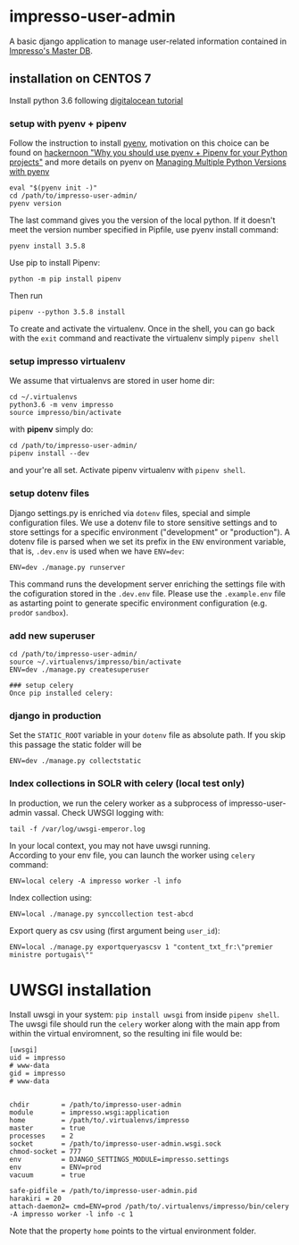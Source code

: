 # impresso-user-admin

A basic django application to manage user-related information contained in [Impresso's Master DB](https://github.com/impresso/impresso-master-db).


## installation on CENTOS 7
Install python 3.6 following [digitalocean tutorial](https://www.digitalocean.com/community/tutorials/how-to-install-python-3-and-set-up-a-local-programming-environment-on-centos-7)

### setup with pyenv + pipenv
Follow the instruction to install [pyenv](https://github.com/pyenv/pyenv), motivation on this choice can be found on [hackernoon "Why you should use pyenv + Pipenv for your Python projects"](https://hackernoon.com/reaching-python-development-nirvana-bb5692adf30c)
and more details on pyenv on [Managing Multiple Python Versions with pyenv](http://akbaribrahim.com/managing-multiple-python-versions-with-pyenv/)

```
eval "$(pyenv init -)"
cd /path/to/impresso-user-admin/
pyenv version
```
The last command gives you the version of the local python. If it doesn't meet the version number specified in Pipfile,
use pyenv install command:
```
pyenv install 3.5.8
```
Use pip to install Pipenv:
```
python -m pip install pipenv
```
Then run
```
pipenv --python 3.5.8 install
```
To create and activate the virtualenv. Once in the shell, you can go back with the `exit` command and reactivate the virtualenv simply `pipenv shell`

### setup impresso virtualenv
We assume that virtualenvs are stored in user home dir:
```
cd ~/.virtualenvs
python3.6 -m venv impresso
source impresso/bin/activate
```
with **pipenv** simply do:
```
cd /path/to/impresso-user-admin/
pipenv install --dev
```
and your're all set. Activate pipenv virtualenv with `pipenv shell`.


### setup dotenv files
Django settings.py is enriched via `dotenv` files, special and simple configuration files.
We use a dotenv file to store sensitive settings and to store settings for a specific environment ("development" or "production"). A dotenv file is parsed when we set its prefix in the `ENV` environment variable, that is, `.dev.env` is used when we have `ENV=dev`:
```
ENV=dev ./manage.py runserver
```
This command runs the development server enriching the settings file with the cofiguration stored in the `.dev.env` file.
Please use the `.example.env` file as astarting point to generate specific environment configuration (e.g. `prod`or `sandbox`).


### add new superuser
```
cd /path/to/impresso-user-admin/
source ~/.virtualenvs/impresso/bin/activate
ENV=dev ./manage.py createsuperuser

### setup celery
Once pip installed celery:

```

### django in production
Set the `STATIC_ROOT` variable in your `dotenv` file as absolute path.
If you skip this passage the static folder will be

```
ENV=dev ./manage.py collectstatic
```


### Index collections in SOLR with celery (local test only)
In production, we run the celery worker as a subprocess of impresso-user-admin vassal.
Check UWSGI logging with:
```
tail -f /var/log/uwsgi-emperor.log
```
In your local context, you may not have uwsgi running.  
According to your env file, you can launch the worker using `celery` command:
```
ENV=local celery -A impresso worker -l info
```

Index collection using:
```
ENV=local ./manage.py synccollection test-abcd
```

Export query as csv using (first argument being `user_id`):
```
ENV=local ./manage.py exportqueryascsv 1 "content_txt_fr:\"premier ministre portugais\""
```

# UWSGI installation

Install uwsgi in your system: `pip install uwsgi` from inside `pipenv shell`.
The uwsgi file should run the `celery` worker along with the main app from within the virtual enviromnent,
so the resulting ini file would be:

```
[uwsgi]
uid = impresso
# www-data
gid = impresso
# www-data


chdir        = /path/to/impresso-user-admin
module       = impresso.wsgi:application
home         = /path/to/.virtualenvs/impresso
master       = true
processes    = 2
socket       = /path/to/impresso-user-admin.wsgi.sock
chmod-socket = 777
env          = DJANGO_SETTINGS_MODULE=impresso.settings
env          = ENV=prod
vacuum       = true

safe-pidfile = /path/to/impresso-user-admin.pid
harakiri = 20
attach-daemon2= cmd=ENV=prod /path/to/.virtualenvs/impresso/bin/celery -A impresso worker -l info -c 1
```   
Note that the property `home` points to the virtual environment folder.                                                                                                         
